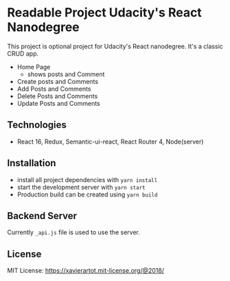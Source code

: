 # Readable Project Udacity's React Nanodegree

This project is optional project for Udacity's React nanodegree.
It's a classic CRUD app.

* Home Page
  * shows posts and Comment
* Create posts and Comments
* Add Posts and Comments
* Delete Posts and Comments
* Update Posts and Comments

## Technologies
* React 16, Redux, Semantic-ui-react, React Router 4, Node(server)

## Installation

* install all project dependencies with `yarn install`
* start the development server with `yarn start`
* Production build can be created using  `yarn build`

## Backend Server
Currently `_api.js` file is used to use the server.

## License
MIT License: https://xavierartot.mit-license.org/@2018/


